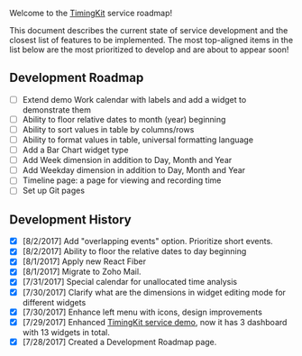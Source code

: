 Welcome to the [TimingKit](https://timingkit.tk) service roadmap!

This document describes the current state of service development and the closest list of features to be implemented. The most top-aligned items in the list below are the most prioritized to develop and are about to appear soon!

Development Roadmap
-------------------

+ [ ] Extend demo Work calendar with labels and add a widget to demonstrate them
+ [ ] Ability to floor relative dates to month (year) beginning
+ [ ] Ability to sort values in table by columns/rows
+ [ ] Ability to format values in table, universal formatting language
+ [ ] Add a Bar Chart widget type
+ [ ] Add Week dimension in addition to Day, Month and Year
+ [ ] Add Weekday dimension in addition to Day, Month and Year
+ [ ] Timeline page: a page for viewing and recording time
+ [ ] Set up Git pages

Development History
-------------------

+ [x] [8/2/2017] Add "overlapping events" option. Prioritize short events.
+ [x] [8/2/2017] Ability to floor the relative dates to day beginning
+ [x] [8/1/2017] Apply new React Fiber
+ [x] [8/1/2017] Migrate to Zoho Mail.
+ [x] [7/31/2017] Special calendar for unallocated time analysis
+ [x] [7/30/2017] Clarify what are the dimensions in widget editing mode for different widgets
+ [x] [7/30/2017] Enhance left menu with icons, design improvements
+ [x] [7/29/2017] Enhanced [TimingKit service demo](https://timingkit.tk/demo), now it has 3 dashboard with 13 widgets in total.
+ [x] [7/28/2017] Created a Development Roadmap page.